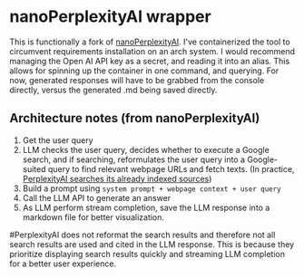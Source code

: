# nanoPerplexityAI wrapper

This is functionally a fork of [nanoPerplexityAI](https://github.com/Yusuke710/nanoPerplexityAI). I've containerized the tool to circumvent requirements installation on an arch system. I would recommend managing the Open AI API key as a secret, and reading it into an alias. This allows for spinning up the container in one command, and querying. For now, generated responses will have to be grabbed from the console directly, versus the generated .md being saved directly.

## Architecture notes (from nanoPerplexityAI)

1. Get the user query
2. LLM checks the user query, decides whether to execute a Google search, and if searching, reformulates the user query into a Google-suited query to find relevant webpage URLs and fetch texts. (In practice, [PerplexityAI searches its already indexed sources](https://www.perplexity.ai/hub/faq/how-does-perplexity-work))
3. Build a prompt using `system prompt + webpage context + user query`
4. Call the LLM API to generate an answer
5. As LLM perform stream completion, save the LLM response into a markdown file for better visualization. 

#PerplexityAI does not reformat the search results and therefore not all search results are used and cited in the LLM response. This is because they prioritize displaying search results quickly and streaming LLM completion for a better user experience.
